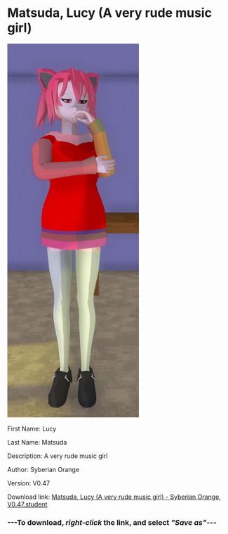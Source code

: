 # Matsuda, Lucy (A very rude music girl)

<img src="https://raw.githubusercontent.com/Arbiter1223/Daigaku-Gurashi-Custom-Students/master/Students/Files/Matsuda%2C%20Lucy%20(A%20very%20rude%20music%20girl).png" title="Matsuda, Lucy (A very rude music girl) - Syberian Orange, V0.47">

First Name: Lucy

Last Name: Matsuda

Description: A very rude music girl

Author: Syberian Orange

Version: V0.47

Download link: <a href="https://raw.githubusercontent.com/Arbiter1223/Daigaku-Gurashi-Custom-Students/master/Students/Files/Matsuda%2C%20Lucy%20(A%20very%20rude%20music%20girl)%20-%20Syberian%20Orange%2C%20V0.47.student">Matsuda, Lucy (A very rude music girl) - Syberian Orange, V0.47.student</a>

### ---**To download, _right-click_ the link, and select _"Save as"_**---
